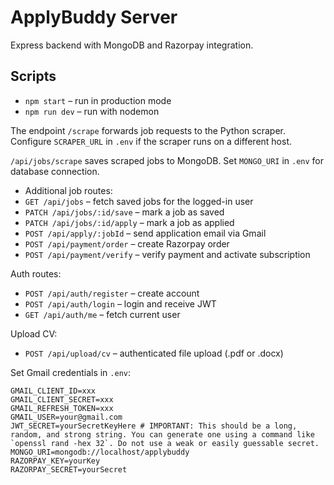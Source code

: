 # ApplyBuddy Server

Express backend with MongoDB and Razorpay integration.

## Scripts
- `npm start` – run in production mode
- `npm run dev` – run with nodemon

The endpoint `/scrape` forwards job requests to the Python scraper. Configure `SCRAPER_URL` in `.env` if the scraper runs on a different host.

`/api/jobs/scrape` saves scraped jobs to MongoDB. Set `MONGO_URI` in `.env` for database connection.

- Additional job routes:
- `GET /api/jobs` – fetch saved jobs for the logged-in user
- `PATCH /api/jobs/:id/save` – mark a job as saved
- `PATCH /api/jobs/:id/apply` – mark a job as applied
- `POST /api/apply/:jobId` – send application email via Gmail
- `POST /api/payment/order` – create Razorpay order
- `POST /api/payment/verify` – verify payment and activate subscription

Auth routes:
- `POST /api/auth/register` – create account
- `POST /api/auth/login` – login and receive JWT
- `GET /api/auth/me` – fetch current user

Upload CV:
- `POST /api/upload/cv` – authenticated file upload (.pdf or .docx)

Set Gmail credentials in `.env`:
```
GMAIL_CLIENT_ID=xxx
GMAIL_CLIENT_SECRET=xxx
GMAIL_REFRESH_TOKEN=xxx
GMAIL_USER=your@gmail.com
JWT_SECRET=yourSecretKeyHere # IMPORTANT: This should be a long, random, and strong string. You can generate one using a command like `openssl rand -hex 32`. Do not use a weak or easily guessable secret.
MONGO_URI=mongodb://localhost/applybuddy
RAZORPAY_KEY=yourKey
RAZORPAY_SECRET=yourSecret
```
